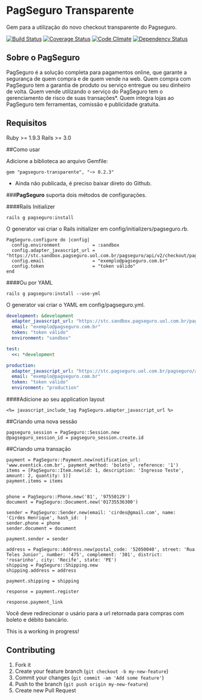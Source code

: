 # PagSeguro Transparente

Gem para a utilização do novo checkout transparente do Pagseguro.

[![Build Status](https://travis-ci.org/eventick/pagseguro-transparente.svg?branch=master)](https://travis-ci.org/eventick/pagseguro-transparente)
[![Coverage Status](https://coveralls.io/repos/eventick/pagseguro-transparente/badge.png)](https://coveralls.io/r/eventick/pagseguro-transparente)
[![Code Climate](https://codeclimate.com/github/eventick/pagseguro-transparente.png)](https://codeclimate.com/github/eventick/pagseguro-transparente)
[![Dependency Status](https://gemnasium.com/eventick/pagseguro-transparente.svg)](https://gemnasium.com/eventick/pagseguro-transparente)



## Sobre o PagSeguro

PagSeguro é a solução completa para pagamentos online, que garante a segurança de quem compra e de quem vende na web. Quem compra com PagSeguro tem a garantia de produto ou serviço entregue ou seu dinheiro de volta. Quem vende utilizando o serviço do PagSeguro tem o gerenciamento de risco de suas transações*. Quem integra lojas ao PagSeguro tem ferramentas, comissão e publicidade gratuita.

## Requisitos
Ruby >= 1.9.3
Rails >= 3.0

##Como usar

Adicione a biblioteca ao arquivo Gemfile:
~~~.ruby
gem "pagseguro-transparente", "~> 0.2.3"
~~~
* Ainda não publicada, é preciso baixar direto do Github.

###**PagSeguro** suporta dois métodos de configurações.

####Rails Initializer
~~~.ruby
rails g pagseguro:install
~~~

O generator vai criar o Rails initializer em config/initializers/pagseguro.rb.
~~~.ruby
PagSeguro.configure do |config|
  config.environment            = :sandbox
  config.adapter_javascript_url = "https://stc.sandbox.pagseguro.uol.com.br/pagseguro/api/v2/checkout/pagseguro.directpayment.js"
  config.email                  = "exemplo@pagseguro.com.br"
  config.token                  = "token válido"
end
~~~

####Ou por YAML
~~~.ruby
rails g pagseguro:install --use-yml
~~~

O generator vai criar o YAML em config/pagseguro.yml.
~~~.yaml
development: &development
  adapter_javascript_url: "https://stc.sandbox.pagseguro.uol.com.br/pagseguro/api/v2/checkout/pagseguro.directpayment.js"
  email: "exemplo@pagseguro.com.br"
  token: "token válido"
  environment: "sandbox"

test:
  <<: *development

production:
  adapter_javascript_url: "https://stc.pagseguro.uol.com.br/pagseguro/api/v2/checkout/pagseguro.directpayment.js"
  email: "exemplo@pagseguro.com.br"
  token: "token válido"
  environment: "production"
~~~


####Adicione ao seu application layout
~~~
<%= javascript_include_tag PagSeguro.adapter_javascript_url %>
~~~

##Criando uma nova sessão
~~~.ruby
pagseguro_session = PagSeguro::Session.new
@pagseguro_session_id = pagseguro_session.create.id
~~~

##Criando uma transação
~~~.ruby
payment = PagSeguro::Payment.new(notification_url: 'www.eventick.com.br', payment_method: 'boleto', reference: '1')
items = [PagSeguro::Item.new(id: 1, description: 'Ingresso Teste', amount: 2, quantity: 1)]
payment.items = items


phone = PagSeguro::Phone.new('81', '97550129')
document = PagSeguro::Document.new('01735536300')

sender = PagSeguro::Sender.new(email: 'cirdes@gmail.com', name: 'Cirdes Henrique', hash_id:  )
sender.phone = phone
sender.document = document

payment.sender = sender

address = PagSeguro::Address.new(postal_code: '52050040', street: 'Rua Teles Junior', number: '475', complement: '301', district: 'rosarinho', city: 'Recife', state: 'PE')
shipping = PagSeguro::Shipping.new
shipping.address = address

payment.shipping = shipping

response = payment.register

response.payment_link
~~~

Você deve redirecionar o usário para a url retornada para compras com boleto e débito bancário.

This is a working in progress!

## Contributing

1. Fork it
2. Create your feature branch (`git checkout -b my-new-feature`)
3. Commit your changes (`git commit -am 'Add some feature'`)
4. Push to the branch (`git push origin my-new-feature`)
5. Create new Pull Request

